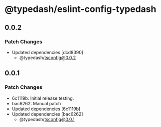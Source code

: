 # @typedash/eslint-config-typedash

## 0.0.2

### Patch Changes

- Updated dependencies [dcd8390]
  - @typedash/tsconfig@0.0.2

## 0.0.1

### Patch Changes

- 6c1119b: Initial release testing.
- bac6262: Manual patch
- Updated dependencies [6c1119b]
- Updated dependencies [bac6262]
  - @typedash/tsconfig@0.0.1
